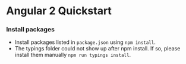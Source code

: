 # Angular 2 Quickstart

### Install packages
* Install packages listed in ```package.json``` using ```npm install```.
* The typings folder could not show up after npm install. If so, please install them manually ```npm run typings install```.
